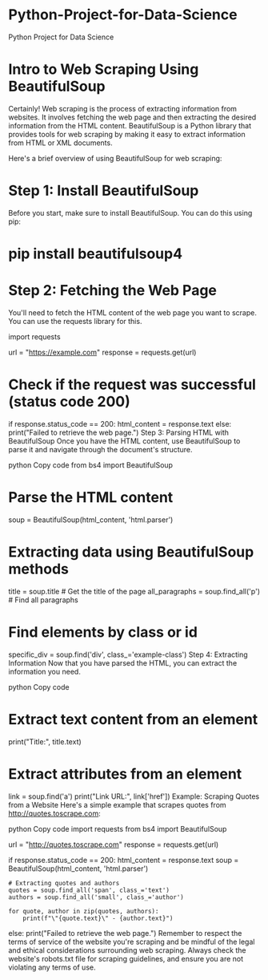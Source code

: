 # Python-Project-for-Data-Science
Python Project for Data Science
# Intro to Web Scraping Using BeautifulSoup
Certainly! Web scraping is the process of extracting information from websites. It involves fetching the web page and then extracting the desired information from the HTML content. BeautifulSoup is a Python library that provides tools for web scraping by making it easy to extract information from HTML or XML documents.

Here's a brief overview of using BeautifulSoup for web scraping:

# Step 1: Install BeautifulSoup
Before you start, make sure to install BeautifulSoup. You can do this using pip:


# pip install beautifulsoup4

# Step 2: Fetching the Web Page
You'll need to fetch the HTML content of the web page you want to scrape. You can use the requests library for this.


import requests

url = "https://example.com"
response = requests.get(url)

# Check if the request was successful (status code 200)
if response.status_code == 200:
    html_content = response.text
else:
    print("Failed to retrieve the web page.")
Step 3: Parsing HTML with BeautifulSoup
Once you have the HTML content, use BeautifulSoup to parse it and navigate through the document's structure.

python
Copy code
from bs4 import BeautifulSoup

# Parse the HTML content
soup = BeautifulSoup(html_content, 'html.parser')

# Extracting data using BeautifulSoup methods
title = soup.title  # Get the title of the page
all_paragraphs = soup.find_all('p')  # Find all paragraphs

# Find elements by class or id
specific_div = soup.find('div', class_='example-class')
Step 4: Extracting Information
Now that you have parsed the HTML, you can extract the information you need.

python
Copy code
# Extract text content from an element
print("Title:", title.text)

# Extract attributes from an element
link = soup.find('a')
print("Link URL:", link['href'])
Example: Scraping Quotes from a Website
Here's a simple example that scrapes quotes from http://quotes.toscrape.com:

python
Copy code
import requests
from bs4 import BeautifulSoup

url = "http://quotes.toscrape.com"
response = requests.get(url)

if response.status_code == 200:
    html_content = response.text
    soup = BeautifulSoup(html_content, 'html.parser')

    # Extracting quotes and authors
    quotes = soup.find_all('span', class_='text')
    authors = soup.find_all('small', class_='author')

    for quote, author in zip(quotes, authors):
        print(f"\"{quote.text}\" - {author.text}")
else:
    print("Failed to retrieve the web page.")
Remember to respect the terms of service of the website you're scraping and be mindful of the legal and ethical considerations surrounding web scraping. Always check the website's robots.txt file for scraping guidelines, and ensure you are not violating any terms of use.
